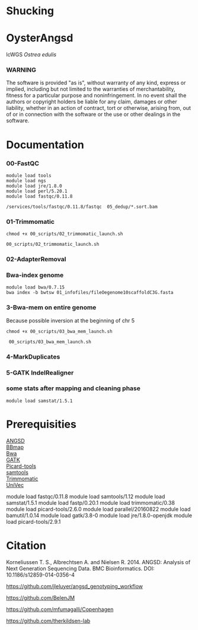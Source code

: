 # Shucking
# OysterAngsd

lcWGS _Ostrea edulis_
### WARNING

The software is provided "as is", without warranty of any kind, express or implied, including but not limited to the warranties of merchantability, fitness for a particular purpose and noninfringement. In no event shall the authors or copyright holders be liable for any claim, damages or other liability, whether in an action of contract, tort or otherwise, arising from, out of or in connection with the software or the use or other dealings in the software.

# Documentation



### 00-FastQC
```
module load tools   
module load ngs  
module load jre/1.8.0   
module load perl/5.20.1
module load fastqc/0.11.8
```
```
/services/tools/fastqc/0.11.8/fastqc  05_dedup/*.sort.bam
```

### 01-Trimmomatic
```
chmod +x 00_scripts/02_trimmomatic_launch.sh
```
```
00_scripts/02_trimmomatic_launch.sh
```

### 02-AdapterRemoval


### Bwa-index genome
```
module load bwa/0.7.15
bwa index -b bwtsw 01_infofiles/fileOegenome10scaffoldC3G.fasta
```

### 3-Bwa-mem on entire genome
Because possible inversion at the beginning of chr 5

```
chmod +x 00_scripts/03_bwa_mem_launch.sh
```

```
 00_scripts/03_bwa_mem_launch.sh
```
### 4-MarkDuplicates


### 5-GATK IndelRealigner

### some stats after mapping and cleaning phase
```
module load samstat/1.5.1
```

# Prerequisities
[ANGSD](http://www.popgen.dk/angsd/index.php/ANGSD)\
[BBmap](https://sourceforge.net/projects/bbmap/)\
[Bwa](http://bio-bwa.sourceforge.net/bwa.shtml)\
[GATK](https://gatk.broadinstitute.org/hc/en-us) \
[Picard-tools](https://broadinstitute.github.io/picard/)\
[samtools](http://www.htslib.org/doc/samtools.html)\
[Trimmomatic](http://www.usadellab.org/cms/?page=trimmomatic)\
[UniVec](https://www.ncbi.nlm.nih.gov/tools/vecscreen/univec/)

module load fastqc/0.11.8
module load samtools/1.12
module load samstat/1.5.1
module load fastp/0.20.1
module load trimmomatic/0.38
module load picard-tools/2.6.0
module load parallel/20160822
module load bamutil/1.0.14
module load gatk/3.8-0
module load jre/1.8.0-openjdk
module load picard-tools/2.9.1

# Citation

Korneliussen T. S., Albrechtsen A. and Nielsen R. 2014. ANGSD: Analysis of Next Generation Sequencing Data. BMC Bioinformatics. DOI: 10.1186/s12859-014-0356-4

https://github.com/jleluyer/angsd_genotyping_workflow

https://github.com/BelenJM

https://github.com/mfumagalli/Copenhagen

https://github.com/therkildsen-lab



